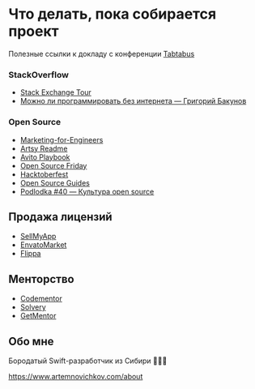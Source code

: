 # Что делать, пока собирается проект

Полезные ссылки к докладу с конференции [Tabtabus](https://fest.tabtabus.ru/speakers)


### StackOverflow

- [Stack Exchange Tour](https://stackexchange.com/tour)
- [Можно ли программировать без интернета — Григорий Бакунов](https://youtu.be/h10qZGq36DE)

### Open Source
- [Marketing-for-Engineers](https://github.com/goabstract/Marketing-for-Engineers)
- [Artsy Readme](https://github.com/artsy/README)
- [Avito Playbook](https://github.com/avito-tech/playbook)
- [Open Source Friday](https://opensourcefriday.com)
- [Hacktoberfest](https://hacktoberfest.digitalocean.com)
- [Open Source Guides](https://opensource.guide)
- [Podlodka #40 — Культура open source](https://podcasts.apple.com/ru/podcast/podlodka-podcast/id1209828744)

## Продажа лицензий
- [SellMyApp](https://www.sellmyapp.com)
- [EnvatoMarket](https://codecanyon.net)
- [Flippa](https://flippa.com)

## Менторство
- [Codementor](https://www.codementor.io)
- [Solvery](https://solvery.io)
- [GetMentor](https://getmentor.dev)

## Обо мне

Бородатый Swift-разработчик из Сибири 👨🏻‍💻

https://www.artemnovichkov.com/about
